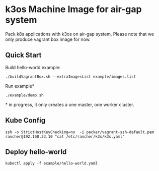 # k3os Machine Image for air-gap system

Pack k8s applications with k3os on air-gap system. Please note that we only produce vagrant box image for now.

## Quick Start

Build hello-world example:

```
./buildVagrantBox.sh --extraImagesList example/images.list
```
Run example* 

```
./example/demo.sh
```

\* in progress, it only creates a one master, one worker cluster. 

## Kube Config

```
ssh -o StrictHostKeyChecking=no  -i packer/vagrant-ssh-default.pem rancher@192.168.33.10 "cat /etc/rancher/k3s/k3s.yaml"
```

## Deploy hello-world 
```
kubectl apply -f example/hello-world.yaml
```
